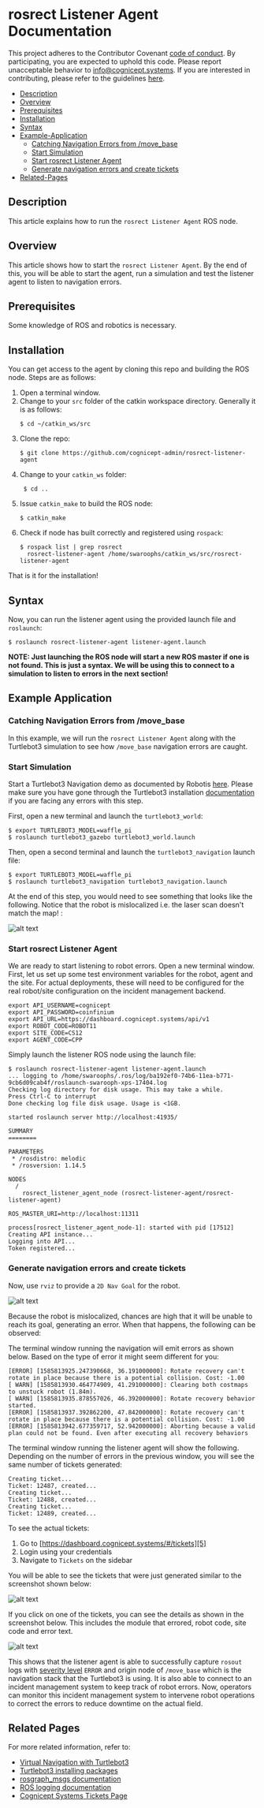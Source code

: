 # rosrect Listener Agent Documentation

This project adheres to the Contributor Covenant [code of conduct](https://github.com/cognicept-admin/rosrect/blob/master/CODE_OF_CONDUCT.md). By participating, you are expected to uphold this code. Please report unacceptable behavior to [info@cognicept.systems](mailto:info@cognicept.systems). If you are interested in contributing, please refer to the guidelines [here](https://github.com/cognicept-admin/rosrect/blob/master/CONTRIBUTING.md).

- [Description](#description)
- [Overview](#overview)
- [Prerequisites](#prerequisites)
- [Installation](#installation)
- [Syntax](#syntax)
- [Example-Application](#example-application)
    * [Catching Navigation Errors from /move_base](catching-navigation-errors-from-move_base)
    * [Start Simulation](#start-simulation)
    * [Start rosrect Listener Agent](#start-rosrect-listener-agent)
    * [Generate navigation errors and create tickets](#generate-navigation-errors-and-create-tickets)
- [Related-Pages](#related-pages)

## Description
This article explains how to run the `rosrect Listener Agent` ROS node.

## Overview
This article shows how to start the `rosrect Listener Agent`. By the end of this, you will be able to start the agent, run a simulation and test the listener agent to listen to navigation errors.

## Prerequisites
Some knowledge of ROS and robotics is necessary.

## Installation

You can get access to the agent by cloning this repo and building the ROS node. Steps are as follows:

1. Open a terminal window.
2. Change to your `src` folder of the catkin workspace directory. Generally it is as follows:
    ```
    $ cd ~/catkin_ws/src
    ```
3. Clone the repo:
    ```git
    $ git clone https://github.com/cognicept-admin/rosrect-listener-agent
    ```
4. Change to your `catkin_ws` folder:
   ```
    $ cd ..
    ``` 
5. Issue `catkin_make` to build the ROS node:
    ```
    $ catkin_make
    ```
6. Check if node has built correctly and registered using `rospack`:
    ```
    $ rospack list | grep rosrect
      rosrect-listener-agent /home/swaroophs/catkin_ws/src/rosrect-listener-agent
    ```
That is it for the installation!

## Syntax
Now, you can run the listener agent using the provided launch file and `roslaunch`:
```
$ roslaunch rosrect-listener-agent listener-agent.launch 
```
**NOTE: Just launching the ROS node will start a new ROS master if one is not found. This is just a syntax. We will be using this to connect to a simulation to listen to errors in the next section!**

## Example Application

### Catching Navigation Errors from /move_base
In this example, we will run the `rosrect Listener Agent` along with the Turtlebot3 simulation to see how `/move_base` navigation errors are caught.

### Start Simulation
Start a Turtlebot3 Navigation demo as documented by Robotis [here][1]. Please make sure you have gone through the Turtlebot3 installation [documentation][2] if you are facing any errors with this step.

First, open a new terminal and launch the `turtlebot3_world`:
```
$ export TURTLEBOT3_MODEL=waffle_pi
$ roslaunch turtlebot3_gazebo turtlebot3_world.launch
```

Then, open a second terminal and launch the `turtlebot3_navigation` launch file:
```
$ export TURTLEBOT3_MODEL=waffle_pi
$ roslaunch turtlebot3_navigation turtlebot3_navigation.launch
```

At the end of this step, you would need to see something that looks like the following. Notice that the robot is mislocalized i.e. the laser scan doesn't match the map! :

![alt text](/docs/images/Mislocalized.png "Turtlebot mislocalized")

### Start rosrect Listener Agent
We are ready to start listening to robot errors. Open a new terminal window. First, let us set up some test environment variables for the robot, agent and the site. For actual deployments, these will need to be configured for the real robot/site configuration on the incident management backend.
```
export API_USERNAME=cognicept
export API_PASSWORD=coinfinium
export API_URL=https://dashboard.cognicept.systems/api/v1
export ROBOT_CODE=ROBOT11
export SITE_CODE=CS12
export AGENT_CODE=CPP
```

Simply launch the listener ROS node using the launch file:
```
$ roslaunch rosrect-listener-agent listener-agent.launch 
... logging to /home/swaroophs/.ros/log/ba192ef0-74b6-11ea-b771-9cb6d09cab4f/roslaunch-swarooph-xps-17404.log
Checking log directory for disk usage. This may take a while.
Press Ctrl-C to interrupt
Done checking log file disk usage. Usage is <1GB.

started roslaunch server http://localhost:41935/

SUMMARY
========

PARAMETERS
 * /rosdistro: melodic
 * /rosversion: 1.14.5

NODES
  /
    rosrect_listener_agent_node (rosrect-listener-agent/rosrect-listener-agent)

ROS_MASTER_URI=http://localhost:11311

process[rosrect_listener_agent_node-1]: started with pid [17512]
Creating API instance...
Logging into API...
Token registered...
```

### Generate navigation errors and create tickets
Now, use `rviz` to provide a `2D Nav Goal` for the robot. 

![alt text](/docs/images/NavGoal.png "Navigation Goal in rviz")

Because the robot is mislocalized, chances are high that it will be unable to reach its goal, generating an error. When that happens, the following can be observed:

The terminal window running the navigation will emit errors as shown below. Based on the type of error it might seem different for you:
```
[ERROR] [1585813925.247390668, 36.191000000]: Rotate recovery can't rotate in place because there is a potential collision. Cost: -1.00
[ WARN] [1585813930.464774909, 41.291000000]: Clearing both costmaps to unstuck robot (1.84m).
[ WARN] [1585813935.878557026, 46.392000000]: Rotate recovery behavior started.
[ERROR] [1585813937.392862200, 47.842000000]: Rotate recovery can't rotate in place because there is a potential collision. Cost: -1.00
[ERROR] [1585813942.677359717, 52.942000000]: Aborting because a valid plan could not be found. Even after executing all recovery behaviors
```

The terminal window running the listener agent will show the following. Depending on the number of errors in the previous window, you will see the same number of tickets generated:
```
Creating ticket...
Ticket: 12487, created...
Creating ticket...
Ticket: 12488, created...
Creating ticket...
Ticket: 12489, created...
```

To see the actual tickets:
1. Go to [https://dashboard.cognicept.systems/#/tickets][5]
2. Login using your credentials
3. Navigate to `Tickets` on the sidebar

You will be able to see the tickets that were just generated similar to the screenshot shown below:

![alt text](/docs/images/ticketsPage.png "Tickets")

If you click on one of the tickets, you can see the details as shown in the screenshot below. This includes the module that errored, robot code, site code and error text.

![alt text](/docs/images/ticketDetailsPage.png "Ticket Details")

This shows that the listener agent is able to successfully capture `rosout` logs with [severity level][3] `ERROR` and origin node of `/move_base` which is the navigation stack that the Turtlebot3 is using. It is also able to connect to an incident management system to keep track of robot errors. Now, operators can monitor this incident management system to intervene robot operations to correct the errors to reduce downtime on the actual field.

## Related Pages
For more related information, refer to:

* [Virtual Navigation with Turtlebot3][1]
* [Turtlebot3 installing packages][2]
* [rosgraph_msgs documentation][3]
* [ROS logging documentation][4]
* [Cognicept Systems Tickets Page][5]

[1]: http://emanual.robotis.com/docs/en/platform/turtlebot3/simulation/#virtual-navigation-with-turtlebot3
[2]: http://emanual.robotis.com/docs/en/platform/turtlebot3/pc_setup/#install-dependent-ros-packages
[3]: http://docs.ros.org/api/rosgraph_msgs/html/msg/Log.html
[4]: http://wiki.ros.org/roscpp/Overview/Logging
[5]: https://dashboard.cognicept.systems/#/tickets